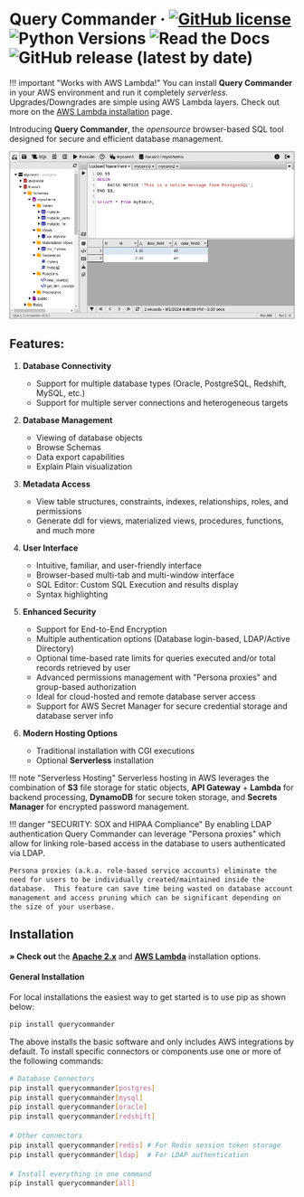 # Query Commander &middot; [![GitHub license](https://img.shields.io/github/license/lnxusr1/query-commander)](https://github.com/lnxusr1/query-commander/blob/master/LICENSE) ![Python Versions](https://img.shields.io/pypi/pyversions/yt2mp3.svg) ![Read the Docs](https://img.shields.io/readthedocs/query-commander) ![GitHub release (latest by date)](https://img.shields.io/github/v/release/lnxusr1/query-commander)

!!! important "Works with AWS Lambda!"
    You can install **Query Commander** in your AWS environment and run it completely *serverless*.  Upgrades/Downgrades are simple using AWS Lambda layers.  Check out more on the [AWS Lambda installation](./installation/aws.md) page.

Introducing **Query Commander**, the *opensource* browser-based SQL tool designed for secure and efficient database management. 

![Basic Screenshot](images/screen_basic.png)

## Features:

1. **Database Connectivity**
    - Support for multiple database types (Oracle, PostgreSQL, Redshift, MySQL, etc.)
    - Support for multiple server connections and heterogeneous targets

3. **Database Management**
    - Viewing of database objects
    - Browse Schemas
    - Data export capabilities
    - Explain Plain visualization

4. **Metadata Access**
    - View table structures, constraints, indexes, relationships, roles, and permissions
    - Generate ddl for views, materialized views, procedures, functions, and much more

5. **User Interface**
    - Intuitive, familiar, and user-friendly interface
    - Browser-based multi-tab and multi-window interface
    - SQL Editor: Custom SQL Execution and results display
    - Syntax highlighting

6. **Enhanced Security**
    - Support for End-to-End Encryption
    - Multiple authentication options (Database login-based, LDAP/Active Directory)
    - Optional time-based rate limits for queries executed and/or total records retrieved by user
    - Advanced permissions management with "Persona proxies" and group-based authorization
    - Ideal for cloud-hosted and remote database server access
    - Support for AWS Secret Manager for secure credential storage and database server info

7. **Modern Hosting Options**
    - Traditional installation with CGI executions
    - Optional **Serverless** installation

!!! note "Serverless Hosting"
    Serverless hosting in AWS leverages the combination of **S3** file storage for static objects, **API Gateway** + **Lambda** for backend processing, **DynamoDB** for secure token storage, and **Secrets Manager** for encrypted password management.

!!! danger "SECURITY: SOX and HIPAA Compliance"
    By enabling LDAP authentication Query Commander can leverage "Persona proxies" which allow for linking role-based access in the database to users authenticated via LDAP.  
    
    Persona proxies (a.k.a. role-based service accounts) eliminate the need for users to be individually created/maintained inside the database.  This feature can save time being wasted on database account management and access pruning which can be significant depending on the size of your userbase.

## Installation

**&raquo; Check out** the [**Apache 2.x**](./installation/apache.md) and [**AWS Lambda**](./installation/aws.md) installation options.

#### General Installation
For local installations the easiest way to get started is to use pip as shown below:

``` bash
pip install querycommander
```

The above installs the basic software and only includes AWS integrations by default.  To install specific connectors or components use one or more of the following commands:

``` bash
# Database Connectors
pip install querycommander[postgres]
pip install querycommander[mysql]
pip install querycommander[oracle]
pip install querycommander[redshift]

# Other connectors
pip install querycommander[redis] # For Redis session token storage
pip install querycommander[ldap]  # For LDAP authentication

# Install everything in one command
pip install querycommander[all]
```


